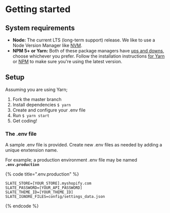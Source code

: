# Getting started

## System requirements

* **Node:** The current LTS \(long-term support\) release. We like to use a Node Version Manager like [NVM](https://github.com/creationix/nvm).
* **NPM 5+ or Yarn:** Both of these package managers have [ups and downs](https://blog.risingstack.com/yarn-vs-npm-node-js-package-managers/), choose whichever you prefer. Follow the installation instructions [for Yarn](https://yarnpkg.com/en/docs/install) or [NPM](https://www.npmjs.com/get-npm) to make sure you're using the latest version.

## Setup

Assuming you are using Yarn;

1. Fork the master branch
2. Install dependencies `$ yarn`
3. Create and configure your .env file
4. Run `$ yarn start`
5. Get coding!

### The .env file

A sample .env file is provided. Create new .env files as needed by adding a unique enxtension name.

For example; a production environment .env file may be named **`.env.production`**

{% code title=".env.production" %}
```text
SLATE_STORE=[YOUR_STORE].myshopify.com
SLATE_PASSWORD=[YOUR_API_PASSWORD]
SLATE_THEME_ID=[YOUR_THEME_ID]
SLATE_IGNORE_FILES=config/settings_data.json
```
{% endcode %}

